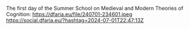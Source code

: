 The first day of the Summer School on Medieval and Modern Theories of Cognition: https://dfaria.eu/file/240701-234601.jpeg https://social.dfaria.eu/?hashtag=2024-07-01T22:47:13Z